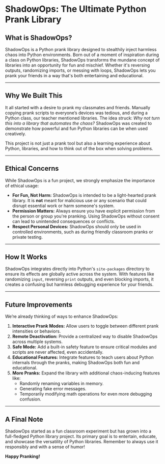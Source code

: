 # ShadowOps: The Ultimate Python Prank Library

## **What is ShadowOps?**
ShadowOps is a Python prank library designed to stealthily inject harmless chaos into Python environments. Born out of a moment of inspiration during a class on Python libraries, ShadowOps transforms the mundane concept of libraries into an opportunity for fun and mischief. Whether it's reversing outputs, randomizing imports, or messing with loops, ShadowOps lets you prank your friends in a way that's both entertaining and educational.

---

## **Why We Built This**
It all started with a desire to prank my classmates and friends. Manually copying prank scripts to everyone’s devices was tedious, and during a Python class, our teacher mentioned libraries. The idea struck: *Why not turn this into a library that automates the chaos?* ShadowOps was created to demonstrate how powerful and fun Python libraries can be when used creatively.

This project is not just a prank tool but also a learning experience about Python, libraries, and how to think out of the box when solving problems.

---

## **Ethical Concerns**
While ShadowOps is a fun project, we strongly emphasize the importance of ethical usage:
- **For Fun, Not Harm:** ShadowOps is intended to be a light-hearted prank library. It is **not** meant for malicious use or any scenario that could disrupt essential work or harm someone's system.
- **Permission Matters:** Always ensure you have explicit permission from the person or group you're pranking. Using ShadowOps without consent can lead to unintended consequences or conflicts.
- **Respect Personal Devices:** ShadowOps should only be used in controlled environments, such as during friendly classroom pranks or private testing.

---

## **How It Works**
ShadowOps integrates directly into Python's `site-packages` directory to ensure its effects are globally active across the system. With features like randomizing `input`, reversing `print` outputs, and even blocking imports, it creates a confusing but harmless debugging experience for your friends.

---

## **Future Improvements**
We’re already thinking of ways to enhance ShadowOps:
1. **Interactive Prank Modes:** Allow users to toggle between different prank intensities or behaviors.
2. **Remote Deactivation:** Provide a centralized way to disable ShadowOps across multiple systems.
3. **Safe Mode:** Add a built-in safety feature to ensure critical modules and scripts are never affected, even accidentally.
4. **Educational Features:** Integrate features to teach users about Python internals through the pranks, making ShadowOps both fun and educational.
5. **More Pranks:** Expand the library with additional chaos-inducing features like:
   - Randomly renaming variables in memory.
   - Generating fake error messages.
   - Temporarily modifying math operations for even more debugging confusion.

---

## **A Final Note**
ShadowOps started as a fun classroom experiment but has grown into a full-fledged Python library project. Its primary goal is to entertain, educate, and showcase the versatility of Python libraries. Remember to always use it responsibly and with a sense of humor!

**Happy Pranking!**
